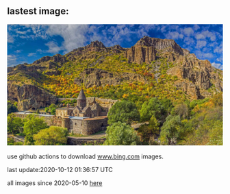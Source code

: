 ## lastest image:
![](images/GeghardMonastery.jpg)

use github actions to download www.bing.com images.

last update:2020-10-12 01:36:57 UTC

all images since 2020-05-10 [here](https://github.com/counter2015/bing-daily-images/tree/master/images) 

